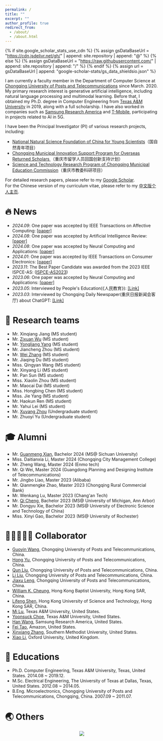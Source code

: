 ```yaml
---
permalink: /
title: ""
excerpt: ""
author_profile: true
redirect_from: 
  - /about/
  - /about.html
---
```


{% if site.google_scholar_stats_use_cdn %}
{% assign gsDataBaseUrl = "https://cdn.jsdelivr.net/gh/" | append: site.repository | append: "@" %}
{% else %}
{% assign gsDataBaseUrl = "https://raw.githubusercontent.com/" | append: site.repository | append: "/" %}
{% endif %}
{% assign url = gsDataBaseUrl | append: "google-scholar-stats/gs_data_shieldsio.json" %}

<span class='anchor' id='about-me'></span>

I am currently a faculty member in the Department of Computer Science at [Chongqing University of Posts and Telecommunications](https://english.cqupt.edu.cn/) since March. 2020. My primary research interest is generative artificial intelligence, including natural language processing and multimodal learning. Before that, I obtained my Ph.D. degree in Computer Engineering from [Texas A&M University](https://www.tamu.edu/index.html) in 2019, along with a full scholarship. I have also worked in companies such as [Samsung Research America](https://sra.samsung.com/) and [T-Mobile](https://www.t-mobile.com/), participating in projects related to AI in 5G. 

I have been the Principal Investigator (PI) of various research projects, including:
- [National Natural Science Foundation of China for Young Scientists](https://www.nsfc.gov.cn/)（国自然青年项目）
- [Chongqing Municipal Innovation Support Program for Overseas Returned Scholars ](https://rlsbj.cq.gov.cn/ywzl/zjrc/lxhgry/202405/t20240529_13245321.html)（重庆市留学人员回国创新支持计划）
- [Science and Technology Research Program of Chongqing Municipal Education Commission](https://kjj.cq.gov.cn/zwxx_176/tzgg/202407/t20240708_13356960.html)（重庆市教委科研项目）

For detailed research papers, please refer to my [Google Scholar](https://scholar.google.com/citations?user=UNxKb0cAAAAJ&hl=zh-CN).  <br />  For the Chinese version of my curriculum vitae, please refer to my [中文版个人主页](https://faculty.cqupt.edu.cn/wangye/zh_CN/index.htm).

# 🔥 News
- *2024.09*: One paper was accepted by IEEE Transactions on Affective Computing: [[paper]](https://ieeexplore.ieee.org/abstract/document/10680310?casa_token=vcJgQz7-oOoAAAAA:aC1TU8fMzie06qcWov8N29Q5bDk7COkg8VwMmhZGSacbLCh0Rz0w8r8S9FUadoi8IMACLNxTbw)
- *2024.08*: One paper was accepted by Artificial Intelligence Review: [[paper]](https://link.springer.com/article/10.1007/s10462-024-10891-3?utm_source=rct_congratemailt&utm_medium=email&utm_campaign=oa_20240816&utm_content=10.1007/s10462-024-10891-3)
- *2024.08*: One paper was accepted by Neural Computing and Applications: [[paper]](https://link.springer.com/article/10.1007/s00521-024-10211-4)
- *2024.01*: One paper was accepted by IEEE Transactions on Consumer Electronics: [[paper]](https://ieeexplore.ieee.org/document/10374272)
- *2023.11*: The Best Paper Candidate was awarded from the 2023 IEEE ISPCE-AS: ([ISPCE-AS2023](https://dl2link.com/ISPCE-AS2023/index.html))
- *2023.06*: One paper was accepted by Neural Computing and Applications: [[paper]](https://link.springer.com/article/10.1007/s00521-023-08815-3)
- *2023.05*: Interviewed by People's Education(《人民教育》): [[Link]](https://news.cqnews.net/1/detail/1109608325812756480/web/content_1109608325812756480.html) 
- *2023.03*: Interviewed by Chongqing Daily Newspaper(重庆日报新闻会客厅) about ChatGPT: [[Link]](https://v.douyin.com/i8Nre2Cx/) 


# 🏁 Research teams
- Mr. Xinqiang Jiang (MS student)
- Mr. [Zixuan Wu](https://github.com/CQUPTWZX) (MS student)
- Mr. [Yongliang Yang](https://asenniu.github.io/) (MS student)
- Mr. Jiancheng Zhou (MS student)
- Mr. [Wei Zhang](https://github.com/NLPAlchemist) (MS student)
- Mr. Jiaqing Du (MS student)
- Miss. Qingyan Wang (MS student)
- Mr. Xinyang Li (MS student)
- Mr. Pan Sun (MS student)
- Miss. Xiaolin Zhou (MS student)
- Mr. Maocai Dai (MS student)
- Miss. Hongbing Chen (MS student)
- Miss. Jie Yang (MS student)
- Mr. Haokun Ren (MS student)
- Mr. Yahui Lei (MS student)
- Mr. [Xuyang Zhou](https://tristanalkaid.github.io) (Undergraduate student)
- Mr. Zhuoyi Yu (Undergraduate student)

# 🎓 Alumni
- Mr. [Guanmeng Xian](https://gmxian.github.io/), Bachelor 2024 (MS@ Sichuan University)
- Miss. Daitianxia Li, Master 2024 (Chongqing City Management College)
- Mr. Zheng Wang, Master 2024 (Enmo tech)
- Mr. Qi Wei, Master 2024 (Guangdong Planning and Designing Institute of Telecommunications)
- Mr. Jingbo Liao, Master 2023 (Alibaba)
- Mr. Qianmengke Zhao, Master 2023 (Chongqing Rural Commercial Bank)
- Mr. Wenkang Lu, Master 2023 (Chang'an Tech)
- Mr. [Qi Cheng](https://www.linkedin.com/in/qi-cheng-4365a9249/), Bachelor 2023 (MS@ University of Michigan, Ann Arbor)
- Mr. Dongyu Xie, Bachelor 2023 (MS@ University of Electronic Science and Technology of China)
- Miss. Xinyi Gao, Bachelor 2023 (MS@ University of Rochester)

# 🧑🏼‍🤝‍🧑🏻 Collaborator
- [Guoyin Wang](https://faculty.cqupt.edu.cn/wanggy/zh_CN/index.htm), Chongqing University of Posts and Telecommunications, China.
- [Hong Yu](https://faculty.cqupt.edu.cn/yuhong/zh_CN/index.htm), Chongqing University of Posts and Telecommunications, China.
- [Qun Liu](https://faculty.cqupt.edu.cn/liuqun/zh_CN/index.htm), Chongqing University of Posts and Telecommunications, China.
- [Li Liu](https://scholar.google.com/citations?user=uoNJ6goAAAAJ&hl=zh-CN), Chongqing University of Posts and Telecommunications, China.
- [Jiaxu Leng](https://scholar.google.com/citations?user=KpX-CCcAAAAJ&hl=zh-CN), Chongqing University of Posts and Telecommunications, China.
- [William K. Cheung](https://scholar.google.com/citations?user=e42JkYIAAAAJ&hl=zh-CN), Hong Kong Baptist University, Hong Kong SAR, China.
- [Lifeng Shen](https://www.lshenae.cn/), Hong Kong University of Science and Technology, Hong Kong SAR, China.
- [Mi Lu](https://scholar.google.com/citations?user=crjEvpQAAAAJ&hl=en), Texas A&M University, United States.
- [Yoonsuck Choe](https://scholar.google.com/citations?user=nFb_T4wAAAAJ&hl=en), Texas A&M University, United States.
- [Han Wang](https://scholar.google.com/citations?user=8MS58WkAAAAJ&hl=en), Samsung Research America, United States.
- [Fei Tao](https://scholar.google.com/citations?hl=zh-CN&user=KhWMky4AAAAJ), Amazon, United States.
- [Xinxiang Zhang](https://scholar.google.com/citations?user=OcCQAs4AAAAJ&hl=zh-CN), Southern Methodist University, United States.
- [Xiao Li](https://scholar.google.com/citations?user=y9iRoggAAAAJ&hl=en), Oxford University, United Kingdom.

# 📖 Educations
- Ph.D. Computer Engineering, Texas A&M University, Texas, United States. 2014.08 ~ 2019.12.
- M.Sc. Electrical Engineering, The University of Texas at Dallas, Texas, United States. 2012.08 ~ 2014.05.
- B.Eng. Microelectronics, Chongqing University of Posts and Telecommunications, Chongqing, China. 2007.09 ~ 2011.07.

# 🌏 Others
<div align=center> <a href='https://clustrmaps.com/site/1bxpb'  title='Visit tracker'><img src='//clustrmaps.com/map_v2.png?cl=292828&w=a&t=tt&d=ZfuNYkVmlF9O1cz_sbg-2nplj6eYBUDFG-G6L75zZxM&co=ffffff&ct=ffffff'/></a></div> 

